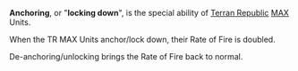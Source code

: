 **Anchoring**, or "**locking down**", is the special ability of
[Terran Republic](../etc/Terran_Republic.md)
[MAX](../armor/Mechanized_Assault_Exo-Suit.md) Units.

When the TR MAX Units anchor/lock down, their Rate of Fire is doubled.

De-anchoring/unlocking brings the Rate of Fire back to normal.

